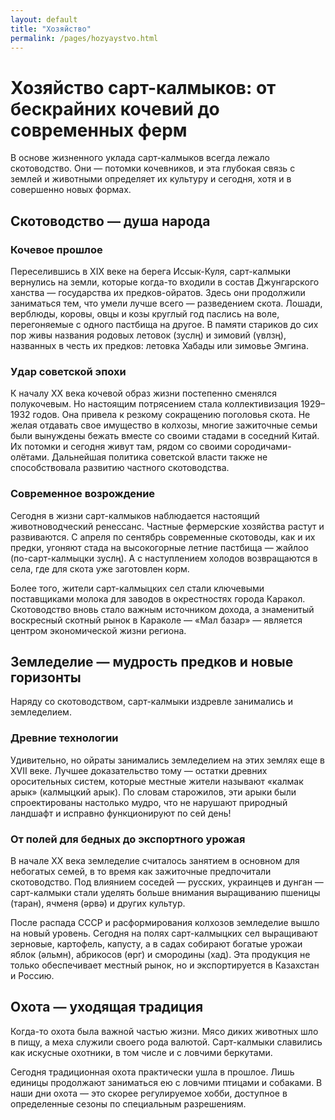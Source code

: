 ```yaml
---
layout: default
title: "Хозяйство"
permalink: /pages/hozyaystvo.html
---
```

# Хозяйство сарт-калмыков: от бескрайних кочевий до современных ферм

В основе жизненного уклада сарт-калмыков всегда лежало скотоводство. Они — потомки кочевников, и эта глубокая связь с землей и животными определяет их культуру и сегодня, хотя и в совершенно новых формах.

## Скотоводство — душа народа

### Кочевое прошлое
Переселившись в XIX веке на берега Иссык-Куля, сарт-калмыки вернулись на земли, которые когда-то входили в состав Джунгарского ханства — государства их предков-ойратов. Здесь они продолжили заниматься тем, что умели лучше всего — разведением скота. Лошади, верблюды, коровы, овцы и козы круглый год паслись на воле, перегоняемые с одного пастбища на другое. В памяти стариков до сих пор живы названия родовых летовок (зуслӊ) и зимовий (үвлзӊ), названных в честь их предков: летовка Хабады или зимовье Эмгина.

### Удар советской эпохи
К началу XX века кочевой образ жизни постепенно сменялся полукочевым. Но настоящим потрясением стала коллективизация 1929–1932 годов. Она привела к резкому сокращению поголовья скота. Не желая отдавать свое имущество в колхозы, многие зажиточные семьи были вынуждены бежать вместе со своими стадами в соседний Китай. Их потомки и сегодня живут там, рядом со своими сородичами-олётами. Дальнейшая политика советской власти также не способствовала развитию частного скотоводства.

### Современное возрождение
Сегодня в жизни сарт-калмыков наблюдается настоящий животноводческий ренессанс. Частные фермерские хозяйства растут и развиваются. С апреля по сентябрь современные скотоводы, как и их предки, угоняют стада на высокогорные летние пастбища — жайлоо (по-сарт-калмыцки зуслӊ). А с наступлением холодов возвращаются в села, где для скота уже заготовлен корм.

Более того, жители сарт-калмыцких сел стали ключевыми поставщиками молока для заводов в окрестностях города Каракол. Скотоводство вновь стало важным источником дохода, а знаменитый воскресный скотный рынок в Караколе — «Мал базар» — является центром экономической жизни региона.

## Земледелие — мудрость предков и новые горизонты

Наряду со скотоводством, сарт-калмыки издревле занимались и земледелием.

### Древние технологии
Удивительно, но ойраты занимались земледелием на этих землях еще в XVII веке. Лучшее доказательство тому — остатки древних оросительных систем, которые местные жители называют «калмак арык» (калмыцкий арык). По словам старожилов, эти арыки были спроектированы настолько мудро, что не нарушают природный ландшафт и исправно функционируют по сей день!

### От полей для бедных до экспортного урожая
В начале XX века земледелие считалось занятием в основном для небогатых семей, в то время как зажиточные предпочитали скотоводство. Под влиянием соседей — русских, украинцев и дунган — сарт-калмыки стали уделять больше внимания выращиванию пшеницы (таран), ячменя (әрвә) и других культур.

После распада СССР и расформирования колхозов земледелие вышло на новый уровень. Сегодня на полях сарт-калмыцких сел выращивают зерновые, картофель, капусту, а в садах собирают богатые урожаи яблок (әльмн), абрикосов (өрг) и смородины (хад). Эта продукция не только обеспечивает местный рынок, но и экспортируется в Казахстан и Россию.

## Охота — уходящая традиция

Когда-то охота была важной частью жизни. Мясо диких животных шло в пищу, а меха служили своего рода валютой. Сарт-калмыки славились как искусные охотники, в том числе и с ловчими беркутами.

Сегодня традиционная охота практически ушла в прошлое. Лишь единицы продолжают заниматься ею с ловчими птицами и собаками. В наши дни охота — это скорее регулируемое хобби, доступное в определенные сезоны по специальным разрешениям.


